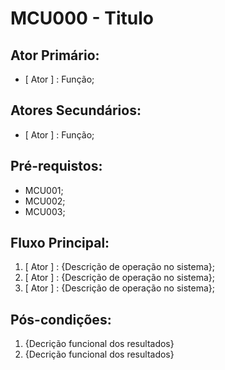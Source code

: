 # MCU000 - Titulo 

## Ator Primário:
-  [ Ator ] : Função; 

## Atores Secundários:
-  [ Ator ] : Função;

## Pré-requistos:
  -  MCU001;
  -  MCU002;
  -  MCU003;

## Fluxo Principal:
  1) [ Ator ] : {Descrição de operação no sistema};
  2) [ Ator ] : {Descrição de operação no sistema};
  3) [ Ator ] : {Descrição de operação no sistema};

## Pós-condições:
  1) {Decrição funcional dos resultados}
  2) {Decrição funcional dos resultados}